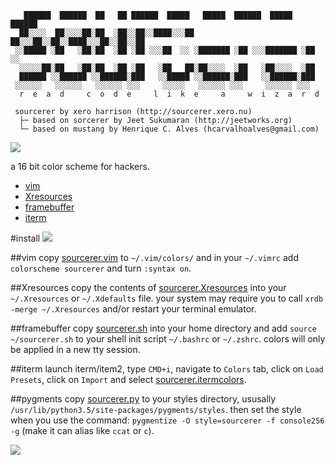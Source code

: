 ```
   ██████  ██████  ██   ██ ██████  █████   █████  ██████  █████  ██████
  ██░░░░  ██░░░░██░██  ░██░░██░░████░░░██ ██░░░██░░██░░████░░░██░░██░░██
 ░░█████ ░██   ░██░██  ░██ ░██ ░░░██  ░░ ░███████ ░██ ░░░███████ ░██ ░░
  ░░░░░██░██   ░██░██  ░██ ░██   ░██   ██░██░░░░  ░██   ░██░░░░  ░██   
  ██████ ░░██████ ░░██████░███   ░░█████ ░░██████░███   ░░██████░███   
 ░░░░░░   ░░░░░░   ░░░░░░ ░░░     ░░░░░   ░░░░░░ ░░░     ░░░░░░ ░░░   
  r  e  a  d     c  o  d  e     l  i  k  e     a     w  i  z  a  r  d 

 sourcerer by xero harrison (http://sourcerer.xero.nu)
  ├─ based on sorcerer by Jeet Sukumaran (http://jeetworks.org)
  └─ based on mustang by Henrique C. Alves (hcarvalhoalves@gmail.com)
```

![](https://raw.githubusercontent.com/xero/sourcerer/master/termcolors.png)

a 16 bit color scheme for hackers.
 - [vim](#vim)
 - [Xresources](#Xresources)
 - [framebuffer](#framebuffer)
 - [iterm](#iterm)

#install
![](https://raw.githubusercontent.com/xero/sourcerer/master/preview.png)

##vim
copy [sourcerer.vim](https://github.com/xero/sourcerer/blob/master/sourcerer.vim) to `~/.vim/colors/` and in your `~/.vimrc` add `colorscheme sourcerer` and turn `:syntax on`.

##Xresources
copy the contents of [sourcerer.Xresources](https://github.com/xero/sourcerer/blob/master/sourcerer.Xresources) into your `~/.Xresources` or `~/.Xdefaults` file. your system may require you to call `xrdb -merge ~/.Xresources` and/or restart your terminal emulator.

##framebuffer
copy [sourcerer.sh](https://github.com/xero/sourcerer/blob/master/sourcerer.sh) into your home directory and add `source ~/sourcerer.sh` to your shell init script `~/.bashrc` or `~/.zshrc`. colors will only be applied in a new tty session.

##iterm
launch iterm/item2, type `CMD+i`, navigate to `Colors` tab, click on `Load Presets`, click on `Import` and select [sourcerer.itermcolors](https://github.com/xero/sourcerer/blob/master/sourcerer.itermcolors).

##pygments 
copy [sourcerer.py](https://github.com/xero/sourcerer/blob/master/sourcerer.py) to your styles directory, ususally `/usr/lib/python3.5/site-packages/pygments/styles`. then set the style when you use the command: `pygmentize -O style=sourcerer -f console256 -g` (make it can alias like `ccat` or `c`).

![](https://raw.githubusercontent.com/xero/sourcerer/master/sourcerer_shell.gif)
